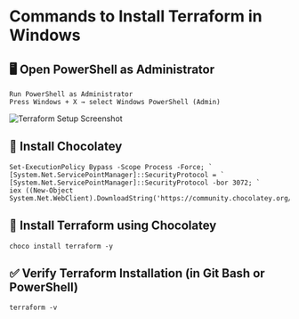# Commands to Install Terraform in Windows 

## 🖥️ Open PowerShell as Administrator
    Run PowerShell as Administrator
    Press Windows + X → select Windows PowerShell (Admin)

![Terraform Setup Screenshot](C:\Users\Hp\Desktop\Terraform\Powershell.png)

## 🍫 Install Chocolatey
    Set-ExecutionPolicy Bypass -Scope Process -Force; `
    [System.Net.ServicePointManager]::SecurityProtocol = `
    [System.Net.ServicePointManager]::SecurityProtocol -bor 3072; `
    iex ((New-Object System.Net.WebClient).DownloadString('https://community.chocolatey.org/install.ps1'))

## 🔧 Install Terraform using Chocolatey
    choco install terraform -y

## ✅ Verify Terraform Installation (in Git Bash or PowerShell)
    terraform -v
